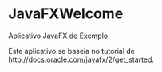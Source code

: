 # JavaFXWelcome
Aplicativo JavaFX de Exemplo

Este aplicativo se baseia no tutorial de http://docs.oracle.com/javafx/2/get_started.
